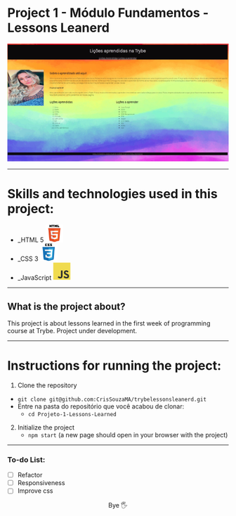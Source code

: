 # Project 1 - Módulo Fundamentos - Lessons Leanerd

<img src="./images/lessonslearned.jpg" alt="Lessions learned" />

---

# Skills and technologies used in this project:

* _HTML 5 <img src="https://raw.githubusercontent.com/devicons/devicon/master/icons/html5/html5-original-wordmark.svg" alt="html5" width="40" height="40"/>
* _CSS 3 <img src="https://raw.githubusercontent.com/devicons/devicon/master/icons/css3/css3-original-wordmark.svg" alt="css3" width="40" height="40"/>
* _JavaScript <img src="https://raw.githubusercontent.com/devicons/devicon/master/icons/javascript/javascript-original.svg" alt="javascript" width="40" height="40"/>

---

## What is the project about?

This project is about lessons learned in the first week of programming course at Trybe.
Project under development.

---

# Instructions for running the project:

1. Clone the repository
  * `git clone git@github.com:CrisSouzaMA/trybelessonsleanerd.git`
  * Entre na pasta do repositório que você acabou de clonar:
    * `cd Projeto-1-Lessons-Learned`

2. Initialize the project
    * `npm start` (a new page should open in your browser with the project)

---

### To-do List:

- [ ] Refactor
- [ ] Responsiveness
- [ ] Improve css

<p align='center'>Bye 🖐️</p>


